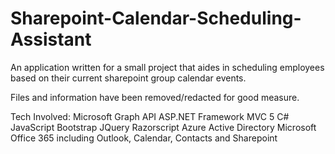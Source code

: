 # Sharepoint-Calendar-Scheduling-Assistant
An application written for a small project that aides in scheduling employees based on their current sharepoint group calendar events.

Files and information have been removed/redacted for good measure.

Tech Involved:
Microsoft Graph API
ASP.NET Framework
MVC 5
C#
JavaScript
Bootstrap
JQuery
Razorscript
Azure Active Directory
Microsoft Office 365 including Outlook, Calendar, Contacts and Sharepoint
